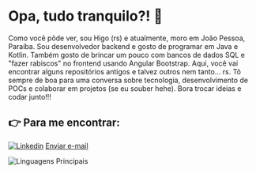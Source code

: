 # Opa, tudo tranquilo?! :vulcan_salute:

Como você pôde ver, sou Higo (rs) e atualmente, moro em João Pessoa, Paraíba. Sou desenvolvedor backend e gosto de programar em Java e Kotlin. Também gosto de brincar um pouco com bancos de dados SQL e "fazer rabiscos" no frontend usando Angular  Bootstrap. Aqui, você vai encontrar alguns repositórios antigos e talvez outros nem tanto... rs. Tô sempre de boa para uma conversa sobre tecnologia, desenvolvimento de POCs e colaborar em projetos (se eu souber hehe). Bora trocar ideias e codar junto!!!

## :point_right: Para me encontrar:

[![Linkedin](https://img.shields.io/badge/LinkedIn-0077B5?style=for-the-badge&logo=linkedin&logoColor=white)](https://www.linkedin.com/in/jessicamedeirospocarli/)
<a href="mailto:contato@higodev.com">Enviar e-mail</a>

![Linguagens Principais](https://github-readme-stats.vercel.app/api/top-langs/?username=higodev&theme=tokyonight&hide_border=true&custom_title=Linguagens%20%Principais)
